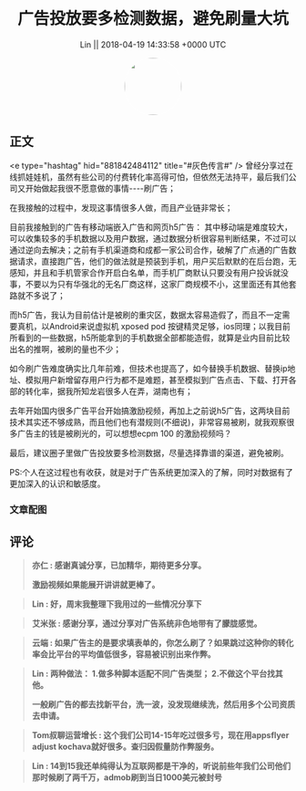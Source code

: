 <h1 align="center">广告投放要多检测数据，避免刷量大坑</h1>




<p align="center">
    <a>Lin || 2018-04-19 14:33:58 &#43;0000 UTC</a>
</p>

<div align="center">
    <img src="https://images.zsxq.com/FpGou15k1TzIyJPklbs63mKio_ub?e=1590940799&amp;token=kIxbL07-8jAj8w1n4s9zv64FuZZNEATmlU_Vm6zD:s3H09W0Zwp5fVyIXQrtw02CW3Yg=" width="100" height="100" style="border:1px solid;border-radius:50%; color:#ffffff"/>
</div>




## 正文

<div>
&lt;e type=&#34;hashtag&#34; hid=&#34;881842484112&#34; title=&#34;#灰色传言#&#34; /&gt; 
曾经分享过在线抓娃娃机，虽然有些公司的付费转化率高得可怕，但依然无法持平，最后我们公司又开始做起我很不愿意做的事情----刷广告；

在我接触的过程中，发现这事情很多人做，而且产业链非常长；

目前我接触到的广告有移动端嵌入广告和网页h5广告：
其中移动端是难度较大，可以收集较多的手机数据以及用户数据，通过数据分析很容易判断结果，不过可以通过逆向去解决；之前有手机渠道商和成都一家公司合作，破解了广点通的广告数据请求，直接跑广告，他们的做法就是预装到手机，用户买后默默的在后台跑，无感知，并且和手机管家合作开启白名单，而手机厂商默认只要没有用户投诉就没事，不要以为只有华强北的无名厂商这样，这家厂商规模不小，这里面还有其他套路就不多说了；

而h5广告，我认为目前估计是被刷的重灾区，数据太容易造假了，而且不一定需要真机，以Android来说虚拟机 xposed pod 按键精灵足够，ios同理；以我目前所看到的一些数据，h5所能拿到的手机数据全部都能造假，就算是业内目前比较出名的推啊，被刷的量也不少；

如今刷广告难度确实比几年前难，但技术也提高了，如今替换手机数据、替换ip地址、模拟用户新增留存用户行为都不是难题，甚至模拟到广告点击、下载、打开各部的转化率，据我所知龙岩很多人在弄，湖南也有；

去年开始国内很多广告平台开始搞激励视频，再加上之前说h5广告，这两块目前技术其实还不够成熟，而且他们也有潜规则(不细说)，非常容易被刷，就我观察很多广告主的钱是被刷光的，可以想想ecpm 100 的激励视频吗？

最后，建议圈子里做广告投放要多检测数据，尽量选择靠谱的渠道，避免被刷。

PS:个人在这过程也有收获，就是对于广告系统更加深入的了解，同时对数据有了更加深入的认识和敏感度。
</div>

### 文章配图

<div class="image" align="center">

</div>


## 评论

<div align="left">
<div>

<blockquote >
<span> <strong>亦仁 : 感谢真诚分享，已加精华，期待更多分享。

激励视频如果能展开讲讲就更棒了。 </strong></span>
</blockquote>

<blockquote >
<span> <strong>Lin : 好，周末我整理下我用过的一些情况分享下 </strong></span>
</blockquote>

<blockquote >
<span> <strong>艾米张 : 感谢分享，通过分享对广告系统非色地带有了朦胧感觉。 </strong></span>
</blockquote>

<blockquote >
<span> <strong>云端 : 如果广告主的是要求填表单的，你怎么刷了？如果跳过这种你的转化率会比平台的平均值低很多，容易被识别出来作弊。 </strong></span>
</blockquote>

<blockquote >
<span> <strong>Lin : 两种做法：
1.做多种脚本适配不同广告类型；
2.不做这个平台找其他。

一般刷广告的都去找新平台，洗一波，没发现继续洗，然后用多个公司资质去申请。 </strong></span>
</blockquote>

<blockquote >
<span> <strong>Tom叔聊运营增长 : 这个我们公司14-15年吃过很多亏，现在用appsflyer adjust kochava就好很多。查归因假量防作弊服务。 </strong></span>
</blockquote>

<blockquote >
<span> <strong>Lin : 14到15我还单纯得认为互联网都是干净的，听说前些年我们公司他们那时候刷了两千万，admob刷到当日1000美元被封号 </strong></span>
</blockquote>

</div>
</div>